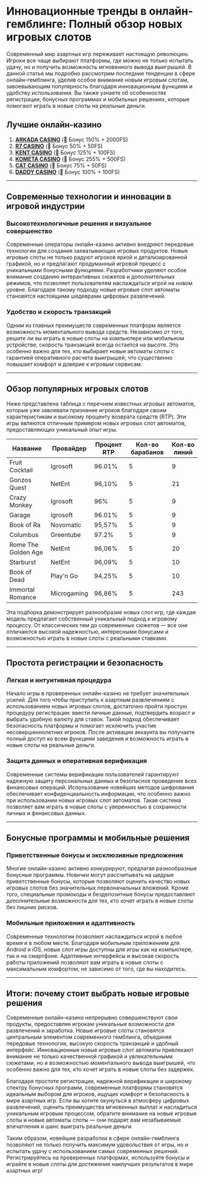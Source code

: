 # Инновационные тренды в онлайн-гемблинге: Полный обзор новых игровых слотов

Современный мир азартных игр переживает настоящую революцию. Игроки все чаще выбирают платформы, где можно не только испытать удачу, но и получить возможность мгновенного вывода выигрышей. В данной статье мы подробно рассмотрим последние тенденции в сфере онлайн-гемблинга, уделив особое внимание новым игровым слотам, завоевывающим популярность благодаря инновационным функциям и удобству использования. Вы также узнаете об особенностях регистрации, бонусных программах и мобильных решениях, которые помогают играть в новые слоты на реальные деньги.

## Лучшие онлайн-казино

1. **[ARKADA CASINO](https://clck.ru/3Mmm7v "ARKADA CASINO")** (🎁 Бонус 150% + 2000FS)
2. **[R7 CASINO](https://clck.ru/3NAHTh "R7 CASINO")** (🎁 Бонус 50% + 50FS)
3. **[KENT CASINO](https://clck.ru/3Mmm9w "KENT CASINO")** (🎁 Бонус 125% + 100FS)
4. **[KOMETA CASINO](https://clck.ru/3MmmAP "KOMETA CASINO")** (🎁 Бонус 255% + 500FS)
5. **[CAT CASINO](https://clck.ru/3MmmAn "CAT CASINO")** (🎁 Бонус 75% + 50FS)
6. **[DADDY CASINO](https://clck.ru/3MmmBB "DADDY CASINO")** (🎁 Бонус 100% + 100FS)

---

## Современные технологии и инновации в игровой индустрии

### Высокотехнологичные решения и визуальное совершенство

Современные операторы онлайн-казино активно внедряют передовые технологии для создания захватывающих игровых продуктов. Новые игровые слоты не только радуют игроков яркой и детализированной графикой, но и предлагают продуманный игровой процесс с уникальными бонусными функциями. Разработчики уделяют особое внимание созданию интерактивных сюжетов и дополнительных режимов, что позволяет пользователям наслаждаться игрой на новом уровне. Благодаря такому подходу новые игровые слот автоматы становятся настоящими шедеврами цифровых развлечений.

### Удобство и скорость транзакций

Одним из главных преимуществ современных платформ является возможность моментального вывода средств. Независимо от того, решите ли вы играть в новые слоты на компьютере или мобильном устройстве, скорость транзакций всегда остается на высоте. Это особенно важно для тех, кто выбирает новые автоматы слоты с гарантией оперативного расчета выигрышей, что существенно повышает комфорт и доверие к игровым сервисам.

---

## Обзор популярных игровых слотов

Ниже представлена таблица с перечнем известных игровых автоматов, которые уже завоевали признание игроков благодаря своим характеристикам и высокому проценту возврата средств (RTP). Эти игры являются отличным примером новых игровых слот автоматов, предоставляющих уникальный опыт игры.

| Название              | Провайдер   | Процент RTP | Кол-во барабанов | Кол-во линий |
|-----------------------|-------------|-------------|------------------|--------------|
| Fruit Cocktail        | Igrosoft    | 96.01%      | 5                | 9            |
| Gonzos Quest          | NetEnt      | 96,10%      | 5                | 21           |
| Crazy Monkey          | Igrosoft    | 96%         | 5                | 9            |
| Garage                | Igrosoft    | 96.01%      | 5                | 9            |
| Book of Ra            | Novomatic   | 95,57%      | 5                | 9            |
| Columbus              | Greentube   | 97.2%       | 5                | 9            |
| Rome The Golden Age   | NetEnt      | 96,06%      | 5                | 20           |
| Starburst             | NetEnt      | 96,09%      | 5                | 10           |
| Book of Dead          | Play'n Go   | 94,25%      | 5                | 10           |
| Immortal Romance      | Microgaming | 96,86%      | 5                | 243          |

Эта подборка демонстрирует разнообразие новых слот игр, где каждая модель предлагает собственный уникальный подход к игровому процессу. От классических тем до современных сюжетов — все они отличаются высокой надежностью, интересными бонусами и возможностью играть в новые слоты с реальными ставками.

---

## Простота регистрации и безопасность

### Легкая и интуитивная процедура

Начало игры в проверенных онлайн-казино не требует значительных усилий. Для того чтобы приступить к азартным развлечениям с использованием новых игровых слотов, достаточно пройти простую процедуру регистрации: ввести личные данные, подтвердить возраст и выбрать удобную валюту для ставок. Такой подход обеспечивает безопасность платформы и помогает исключить участие несовершеннолетних игроков. После активации аккаунта вы получаете полный доступ ко всем функциям заведения и возможность играть в новые слоты на реальные деньги.

### Защита данных и оперативная верификация

Современные системы верификации пользователей гарантируют надежную защиту персональных данных и безопасное проведение всех финансовых операций. Использование новейших методов шифрования обеспечивает конфиденциальность информации, что особенно важно при использовании новых игровых слот автоматов. Такая система позволяет вам играть в новые слоты с уверенностью в сохранности личных и финансовых данных.

---

## Бонусные программы и мобильные решения

### Приветственные бонусы и эксклюзивные предложения

Многие онлайн-казино активно конкурируют, предлагая разнообразные бонусные программы. Новички могут рассчитывать на щедрые приветственные бонусы, которые позволяют оценить качество новых игровых слотов без значительных первоначальных вложений. Кроме того, специальные промокоды и бездепозитные бонусы предоставляют дополнительные возможности для тех, кто хочет играть в новые слоты без лишних рисков.

### Мобильные приложения и адаптивность

Современные технологии позволяют наслаждаться игрой в любое время и в любом месте. Благодаря мобильным приложениям для Android и iOS, новые слот игры доступны для игры как на компьютере, так и на смартфоне. Адаптивные интерфейсы и высокая скорость работы приложений позволяют вам играть в новые слоты с максимальным комфортом, не зависимо от того, где вы находитесь.

---

## Итоги: почему стоит выбрать новые игровые решения

Современные онлайн-казино непрерывно совершенствуют свои продукты, предоставляя игрокам уникальные возможности для развлечений и заработка. Новые игровые слоты становятся центральным элементом современного гемблинга, объединяя передовые технологии, высокую скорость транзакций и удобный интерфейс. Инновационные новые игровые слот автоматы привлекают внимание не только качественной графикой и увлекательными сюжетами, но и возможностью моментального вывода выигрышей, что особенно важно для тех, кто хочет играть в новые слоты без задержек.

Благодаря простоте регистрации, надежной верификации и широкому спектру бонусных программ, современные платформы становятся идеальным выбором для игроков, ищущих комфорт и безопасность в мире азартных игр. Если вы хотите окунуться в атмосферу цифровых развлечений, оценить преимущества мгновенных выплат и насладиться уникальным игровым процессом, обратите внимание на новые игровые слоты и новые автоматы слоты — они подарят вам незабываемые впечатления и шанс выиграть реальные деньги.

Таким образом, новейшие разработки в сфере онлайн-гемблинга позволяют не только получить максимум удовольствия от игры, но и испытать удачу с использованием самых современных решений. Регистрируйтесь на проверенных платформах, используйте бонусы и играйте в новые слоты для достижения наилучших результатов в мире азартных игр!
